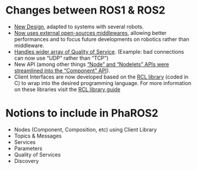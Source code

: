 # Changes between ROS1 & ROS2    
- [New Design](http://design.ros2.org/articles/why_ros2.html), adapted to systems with several robots.    
- [Now uses external open-sources middlewares](https://design.ros2.org/articles/ros_middleware_interface.html), allowing better performances and to focus future developments on robotics rather than middleware.    
- [Handles wider array of Quality of Service](https://github.com/ros2/ros2/wiki/About-Quality-of-Service-Settings). (Example: bad connections can now use “UDP” rather than “TCP”)    
- New API (among other things [“Node” and “Nodelets” APIs were streamlined  into the “Component” API](https://github.com/ros2/ros2/wiki/Composition)).    
- Client Interfaces are now developed based on the [RCL library](https://github.com/ros2/rcl) (coded in C) to wrap into the desired programming language. For more information on these libraries visit the [RCL library guide](https://github.com/ros2/rcl)    
# Notions to include in PhaROS2
- Nodes (Component, Composition, etc) using Client Library    
- Topics & Messages    
- Services    
- Parameters    
- Quality of Services   
- Discovery
